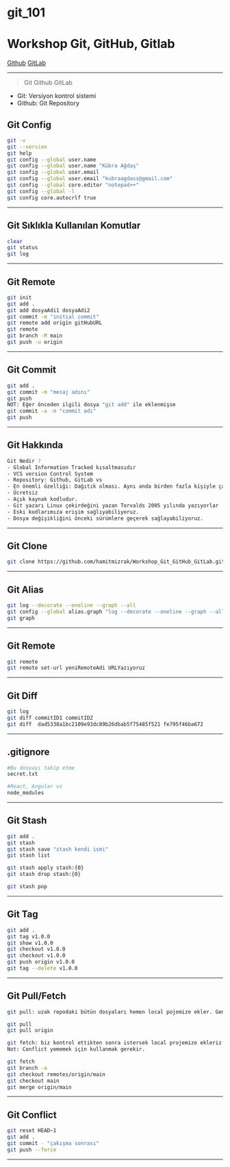 # git_101

# Workshop Git, GitHub, Gitlab

[Github]()
[GitLab]()

---

> Git
> Github
> GitLab

- Git: Versiyon kontrol sistemi
- Github: Git Repository

## Git Config

```sh
git -v
git --version
git help
git config --global user.name
git config --global user.name "Kübra Ağdaş"
git config --global user.email
git config --global user.email "kubraagdass@gmail.com"
git config --global core.editor "notepad++"
git config --global -l
git config core.autocrlf true
```

---

## Git Sıklıkla Kullanılan Komutlar

```sh
clear
git status
git log
```

---

## Git Remote

```sh
git init
git add .
git add dosyaAdi1 dosyaAdi2
git commit -m "initial commit"
git remote add origin gitHubURL
git remote
git branch -M main
git push -u origin
```

---

## Git Commit

```sh
git add .
git commit -m "mesaj adını"
git push
NOT: Eğer önceden ilgili dosya "git add" ile eklenmişse
git commit -a -m "commit adı"
git push
```

---

## Git Hakkında

```sh
Git Nedir ?
- Global Information Tracked kısaltmasıdır
- VCS version Control System
- Repository: Github, GitLab vs
- En önemli özelliği: Dağıtık olması. Aynı anda birden fazla kişiyle çalışabiliriz.
- Ücretsiz
- Açık kaynak kodludur.
- Git yazarı Linux çekirdeğini yazan Torvalds 2005 yılında yazıyorlar
- Eski kodlarımıza erişim sağlıyabiliyoruz.
- Dosya değişikliğini önceki sürümlere geçerek sağlayabiliyoruz.
```

---

## Git Clone

```sh
git clone https://github.com/hamitmizrak/Workshop_Git_GitHub_GitLab.git
```

---

## Git Alias

```sh
git log --decorate --oneline --graph --all
git config --global alias.graph "log --decorate --oneline --graph --all"
git graph
```

---

## Git Remote

```sh
git remote
git remote set-url yeniRemoteAdi URLYazıyoruz
```

---

## Git Diff

```sh
git log
git diff commitID1 commitID2
git diff  dad5338a1bc2109e93dc89b26dbab5f75485f521 fe795f46ba672
```

---

## .gitignore

```sh
#Bu dosyayı takip etme
secret.txt

#React, Angular vs
node_modules
```

---

## Git Stash

```sh
git add .
git stash
git stash save "stash kendi ismi"
git stash list

git stash apply stash:{0}
git stash drop stash:{0}

git stash pop
```

---

## Git Tag

```sh
git add .
git tag v1.0.0
git show v1.0.0
git checkout v1.0.0
git checkout v1.0.0
git push origin v1.0.0
git tag --delete v1.0.0
```

---

## Git Pull/Fetch

```sh
git pull: uzak repodaki bütün dosyaları hemen local pojemize ekler. Genelde conflict yeriz.

git pull
git pull origin

git fetch: biz kontrol ettikten sonra istersek local projemize ekleriz.
Not: Conflict yememek için kullanmak gerekir.

git fetch
git branch -a
git checkout remotes/origin/main
git checkout main
git merge origin/main
```

---

## Git Conflict

```sh
git reset HEAD~1
git add .
git commit - "çakışma sonrası"
git push --force
```

---
